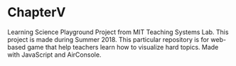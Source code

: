 # ChapterV
Learning Science Playground Project from MIT Teaching Systems Lab. This project is made during Summer 2018. This particular repository is for web-based game that help teachers learn how to visualize hard topics.
Made with JavaScript and AirConsole.
